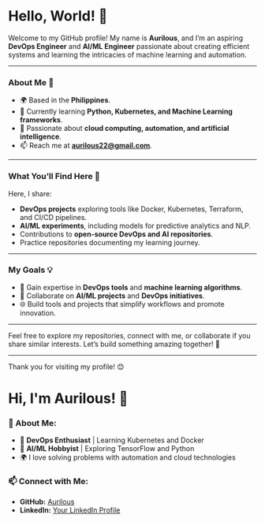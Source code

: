 # Hello, World! 👋  
Welcome to my GitHub profile! My name is **Aurilous**, and I’m an aspiring **DevOps Engineer** and **AI/ML Engineer** passionate about creating efficient systems and learning the intricacies of machine learning and automation.

---

### About Me 🌱  
- 🌍 Based in the **Philippines**.  
- 🔭 Currently learning **Python, Kubernetes, and Machine Learning frameworks**.  
- 🌟 Passionate about **cloud computing, automation, and artificial intelligence**.  
- 📫 Reach me at **aurilous22@gmail.com**.

---

### What You’ll Find Here 🚀  
Here, I share:  
- **DevOps projects** exploring tools like Docker, Kubernetes, Terraform, and CI/CD pipelines.  
- **AI/ML experiments**, including models for predictive analytics and NLP.  
- Contributions to **open-source DevOps and AI repositories**.  
- Practice repositories documenting my learning journey.

---

### My Goals 💡  
- 🧠 Gain expertise in **DevOps tools** and **machine learning algorithms**.  
- 🤝 Collaborate on **AI/ML projects** and **DevOps initiatives**.  
- 🌐 Build tools and projects that simplify workflows and promote innovation.  

---

Feel free to explore my repositories, connect with me, or collaborate if you share similar interests. Let’s build something amazing together! 🚀  

---

Thank you for visiting my profile! 😊
# Hi, I'm Aurilous! 👋

### 🌟 About Me:
- 🚀 **DevOps Enthusiast** | Learning Kubernetes and Docker  
- 🤖 **AI/ML Hobbyist** | Exploring TensorFlow and Python  
- 🌍 I love solving problems with automation and cloud technologies  

### 📫 Connect with Me:
- **GitHub:** [Aurilous](https://github.com/Aurilous)  
- **LinkedIn:** [Your LinkedIn Profile](https://linkedin.com/in/your-profile)
